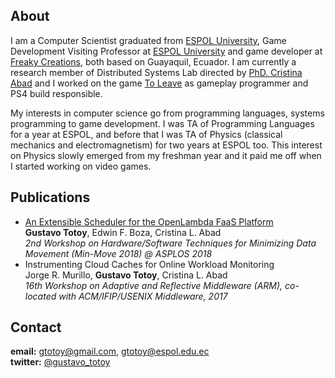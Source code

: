  <!--- <img src="https://gtotoy.github.com/images/me3.jpeg" width="135" height="170">  --->

## About
I am a Computer Scientist graduated from [ESPOL University](http://espol.edu.ec), Game Development Visiting Professor at [ESPOL University](http://espol.edu.ec) and game developer at [Freaky Creations](https://twitter.com/freakycreations), both based on Guayaquil, Ecuador. 
I am currently a research member of Distributed Systems Lab directed by [PhD. Cristina Abad](https://sites.google.com/site/cristinaabad/) and I worked on the game [To Leave](https://www.playstation.com/en-us/games/to-leave-ps4/) as gameplay programmer and PS4 build responsible.

My interests in computer science go from programming languages, systems programming to game development. I was TA of Programming Languages for a year at ESPOL, and before that I was TA of Physics (classical mechanics and electromagnetism) for two years at ESPOL too. This interest on Physics slowly emerged from my freshman year and it paid me off when I started working on video games.

## Publications
* [An Extensible Scheduler for the OpenLambda FaaS Platform](http://insight-archlab.github.io/minmove/FaaS-min-move-2018.pdf)  
**Gustavo Totoy**, Edwin F. Boza, Cristina L. Abad  
_2nd Workshop on Hardware/Software Techniques for Minimizing Data Movement (Min-Move 2018) @ ASPLOS 2018_
* Instrumenting Cloud Caches for Online Workload Monitoring  
Jorge R. Murillo, **Gustavo Totoy**, Cristina L. Abad  
_16th Workshop on Adaptive and Reflective Middleware (ARM), co-located with ACM/IFIP/USENIX Middleware, 2017_

## Contact
**email:** gtotoy@gmail.com, gtotoy@espol.edu.ec  
**twitter:** [@gustavo_totoy](https://twitter.com/gustavo_totoy)
